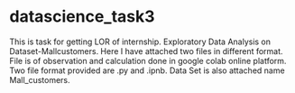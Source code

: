 # datascience_task3
This is task for getting LOR of internship. Exploratory Data Analysis on Dataset-Mallcustomers. Here I have attached two files in different format. File is of observation and calculation done in google colab online platform. Two file format provided are .py and .ipnb. Data Set is also attached name Mall_customers.

